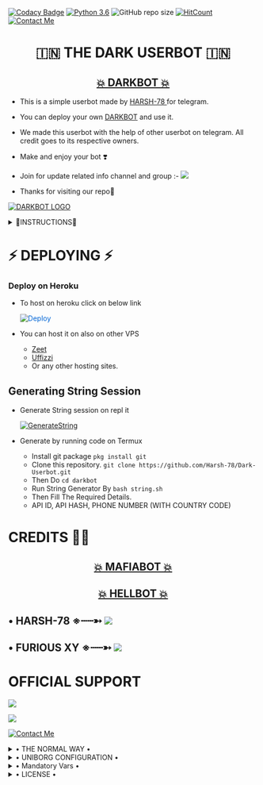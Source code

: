 [![Codacy Badge](https://api.codacy.com/project/badge/Grade/f7c51539e67b483bb8d7749acca51d3a)](https://app.codacy.com/gh/Harsh-78/DARK-USERBOT/dashboard?branch=master)
[![Python 3.6](https://img.shields.io/badge/Python-3.6%20or%20newer-blue.svg)](https://www.python.org/downloads/release/python-360/)
![GitHub repo size](https://img.shields.io/github/repo-size/Harsh-78/DARK-USERBOT)
[![HitCount](http://hits.dwyl.com/HARSH-78/DARK-USERBOT.svg)](http://hits.dwyl.com/HARSH-78/DARK-USERBOT)
[![Contact Me](https://img.shields.io/badge/Telegram-Contact%20Me-informational)](https://t.me/Harsh_78)


<h1 align="center"> 🇮🇳 THE DARK USERBOT 🇮🇳 </h1>

<h2 align="center"> <a href="https://t.me/DARK_BOT_UPDATES">💥 DARKBOT 💥</a></h2>

- This is a simple userbot made by [HARSH-78 ](https://t.me/Harsh_78)for telegram. 

 - You can deploy your own [DARKBOT](https://github.com/Harsh-78/dark-Userbot) and use it.

 - We made this userbot with the help of other userbot on telegram. All credit goes to its respective owners.

 - Make and enjoy your bot ❣️

 - Join for update related info channel and group :-   <a href="https://t.me/Furious_X_Y"><img src="https://img.shields.io/badge/Join-Support%20Group-red.svg?style=for-the-badge&logo=Telegram"></a>

 - Thanks for visiting our repo💖





[![DARKBOT LOGO](https://telegra.ph/file/f4e625347b2f8f065a30a.jpg)](https://t.me/Dark_bot_Support)

<details>

<Summary>  🧾INSTRUCTIONS🧾  </Summary>

- Read carefully
        
        - Fork at your own risk.
        
        - Owner will not be responsible for any kinds for ban due to bot.

        - You can host this project on heroku,  Zeet, Uffizi.

        - Please ask to owner before using codes.
</details>


# ⚡ DEPLOYING ⚡

### Deploy on Heroku
  - To host on heroku click on below link
     
     <a href="https://dashboard.heroku.com/new?button-url=https%3A%2F%2Fgithub.com%2FHarsh-78%2FDARK-USERBOT&template=https%3A%2F%2Fgithub.com%2FHarsh-78%2FDARK-USERBOT" rel="nofollow" style="background-color: initial; box-sizing: border-box; color: #0366d6; text-decoration-line: none;"><img alt="Deploy" data-canonical-src="https://www.herokucdn.com/deploy/button.svg" src="https://camo.githubusercontent.com/83b0e95b38892b49184e07ad572c94c8038323fb/68747470733a2f2f7777772e6865726f6b7563646e2e636f6d2f6465706c6f792f627574746f6e2e737667" style="border-style: none; box-sizing: initial; max-width: 100%;" /></a></div>

   - You can host it on also on other VPS
       - [Zeet](https://zeet.co/new)
       - [Uffizzi](https://uffizzi.com)
       - Or any other hosting sites.


## Generating String Session

  - Generate String session on repl it
   
       
       [![GenerateString](https://img.shields.io/badge/repl.it-generateString-yellowgreen)](https://replit.com/@DARKHARSHOP/DARKBOT-STRING-GENERATOR#main.py) 
        
  - Generate by running code on Termux
       - Install git package
           `pkg install git`
    - Clone this repository.
           `git clone https://github.com/Harsh-78/Dark-Userbot.git`
    - Then Do
           `cd darkbot`
    - Run String Generator By
           `bash string.sh`
    - Then Fill The Required Details.
    - API ID, API HASH, PHONE NUMBER (WITH COUNTRY CODE)

 
# CREDITS 👨‍🔬

<h2 align="center"> <a href="https://github.com/H1M4n5huop/Mafia-bot">💥 MAFIABOT 💥</a></h2>


 <h2 align="center"> <a href="https://github.com/The-hellbot/hellbot">💥 HELLBOT 💥</a></h2>


## • HARSH-78 ※┄┄➳  <a href="https://github.com/Harsh-78" alt="Harsh-78"> <img src="https://img.shields.io/badge/Harsh-78-E5E4E2?logo=github" /></a>


## • FURIOUS XY ※┄┄➳  <a href="https://github.com/Furious-xy" alt="FURIOUS-XY"> <img src="https://img.shields.io/badge/Furious-XY-E5E4E2?logo=github" /></a>


# OFFICIAL SUPPORT

<a href="https://t.me/Dark_bot_updates"><img src="https://img.shields.io/badge/Join-Support%20Channel-red.svg?style=for-the-badge&logo=Telegram"></a>

<a href="https://t.me/Dark_bot_support"><img src="https://img.shields.io/badge/Join-Support%20Group-red.svg?style=for-the-badge&logo=Telegram"></a>

[![Contact Me](https://img.shields.io/badge/Telegram-Contact%20Me-informational)](https://t.me/Harsh_78)

<details>

  <summary> • THE NORMAL WAY • </summary>

Simply clone the repository and run the main file:
```sh
git clone https://github.com/Harsh-78/DARK-USERBOT
cd DARKBOT
virtualenv -p /usr/bin/python3 venv
. ./venv/bin/activate
pip install -r requirements.txt
# <Create local_config.py with variables as given below>
python3 -m userbot
```

An example `local_config.py` file could be:

**Not All of the variables are mandatory**

__The Userbot should work by setting only the first two variables__

```python3
from heroku_config import Var

class Development(Var):
  APP_ID = 6
  API_HASH = "eb06d4abfb49dc3eeb1aeb98ae0f581e"
```

</details>

<details>

  <summary> • UNIBORG CONFIGURATION • </summary>

The UniBorg Config is situated in `userbot/uniborgConfig.py`.

**Heroku Configuration**
Simply just leave the Config as it is.

**Local Configuration**
Fortunately there are no Mandatory vars for the UniBorg Support Config.

</details>


<details> <summary> • Mandatory Vars • </summary>

  - Some of the environment variables are mandatory.
- These are listed below.
    - `APP_ID`:   You can get this value from [here](https://my.telegram.org)
    - `API_HASH`:   You can get this value from [here](https://my.telegram.org)
    - `ENV`:   `ANYTHING`
    - `STRING_SESSION`:   You can get this value from running `python3 string_session.py` in termux after cloning this repo. Or just using [repl run](https://repl.it/@darkharshop/Darkbot-string-generator#main.py)
    - `LOG_GROUP`:   Make a Channel Or Group and get it's id.
    - `DATABASE_URL`:   Make a database on elephant sql and paste the url.
    - `DB_URI`:   Same as `DATABASE_URL`
    - `BOT_TOKEN`:   Make a Bot from [Botfather](https://t.me/botfather) and paste the bot token here.
    - `BOT_USERNAME`:   Paste the Username of bot that you made from [BotFather](https://t.me/botfather).
- The userbot will not work without setting the mandatory vars.
</details>


<details>
  <summary> • LICENSE • </summary>

![](https://www.gnu.org/graphics/gplv3-or-later.png)

Copyright (C) 2021 Harsh-78
Released under [GNU](/LICENSE) by [@Harsh-78](https://github.com/harsh-78).

Poject [DARKBOT](https://github.com/Harsh-78/dark-userbot) is free software: you can redistribute it and/or modify
it under the terms of the GNU General Public License as published by
the Free Software Foundation, either version 3 of the License, or
(at your option) any later version.

This program is distributed in the hope that it will be useful,
but WITHOUT ANY WARRANTY; without even the implied warranty of
MERCHANTABILITY or FITNESS FOR A PARTICULAR PURPOSE.  See the
GNU General Public License for more details.

You should have received a copy of the GNU General Public License
along with this program. If not, see <https://www.gnu.org/licenses/>.


</details>











